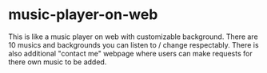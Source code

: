 # music-player-on-web
This is like a music player on web with customizable background.
There are 10 musics and backgrounds you can listen to / change respectably.
There is also additional "contact me" webpage where users can make requests for there own music to be added.
